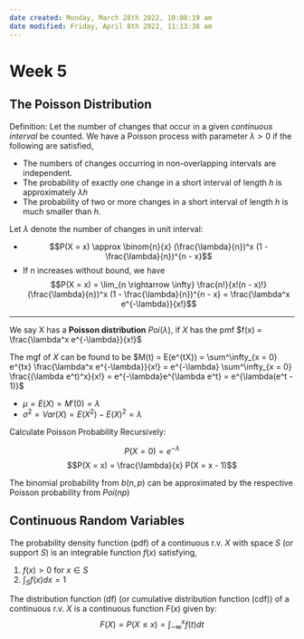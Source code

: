 ```yaml
---
date created: Monday, March 28th 2022, 10:08:19 am
date modified: Friday, April 8th 2022, 11:13:38 am
---
```


# Week 5

## The Poisson Distribution

Definition: Let the number of changes that occur in a given _continuous interval_ be counted. We have a Poisson process with parameter $\lambda > 0$ if the following are satisfied,

- The numbers of changes occurring in non-overlapping intervals are independent.
- The probability of exactly one change in a short interval of length $h$ is approximately $\lambda h$
- The probability of two or more changes in a short interval of length $h$ is much smaller than $h$.

Let $\lambda$ denote the number of changes in unit interval:

- $$P(X = x) \approx \binom{n}{x} (\frac{\lambda}{n})^x (1 - \frac{\lambda}{n})^{n - x}$$
- If n increases without bound, we have $$P(X = x) = \lim_{n \rightarrow \infty} \frac{n!}{x!(n - x)!} (\frac{\lambda}{n})^x (1 - \frac{\lambda}{n})^{n - x} = \frac{\lambda^x e^{-\lambda}}{x!}$$

---

We say X has a **Poisson distribution** $Poi(\lambda)$, if $X$ has the pmf $f(x) = \frac{\lambda^x e^{-\lambda}}{x!}$

The mgf of $X$ can be found to be $M(t) = E(e^{tX}) = \sum^\infty_{x = 0} e^{tx} \frac{\lambda^x e^{-\lambda}}{x!} = e^{-\lambda} \sum^\infty_{x = 0} \frac{(\lambda e^t)^x}{x!} = e^{-\lambda}e^{\lambda e^t} = e^{\lambda(e^t - 1)}$

- $\mu = E(X) = M'(0) = \lambda$
- $\sigma^2 = Var(X) = E(X^2) - E(X)^2 = \lambda$

Calculate Poisson Probability Recursively:

$$P(X = 0) = e^{-\lambda}$$
$$P(X = x) = \frac{\lambda}{x} P(X = x - 1)$$

The binomial probability from $b(n, p)$ can be approximated by the respective Poisson probability from $Poi(np)$

## Continuous Random Variables

The probability density function (pdf) of a continuous r.v. $X$ with space $S$ (or support $S$) is an integrable function $f(x)$ satisfying,

1. $f(x) > 0$ for $x \in S$
2. $\int_S f(x) dx = 1$

The distribution function (df) (or cumulative distribution function (cdf)) of a continuous r.v. $X$ is a continuous function $F(x)$ given by:$$F(X) = P(X \le x) = \int_{-\infty}^x f(t) dt$$

